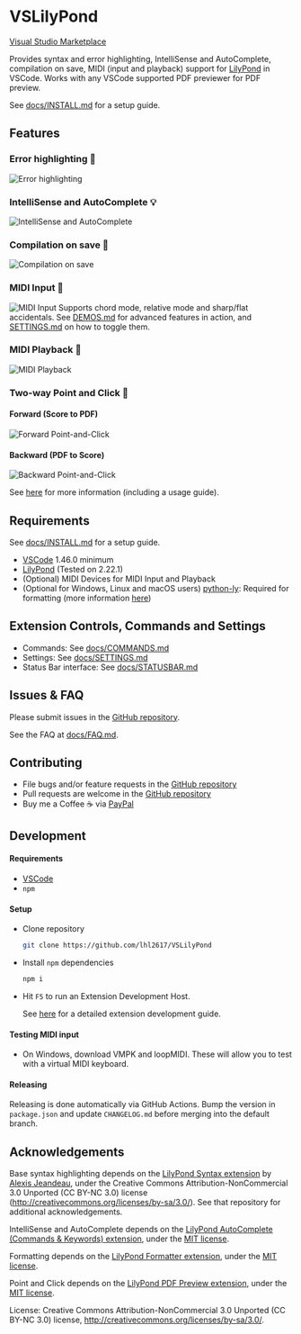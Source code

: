 # VSLilyPond

[Visual Studio Marketplace](https://marketplace.visualstudio.com/items?itemName=lhl2617.vslilypond)

Provides syntax and error highlighting, IntelliSense and AutoComplete, compilation on save, MIDI (input and playback) support for [LilyPond](http://lilypond.org/) in VSCode. Works with any VSCode supported PDF previewer for PDF preview.

See [docs/INSTALL.md](docs/INSTALL.md) for a setup guide.

## Features

### Error highlighting 📜

![Error highlighting](./docs/assets/gifs/syntaxHighlighting.gif)

### IntelliSense and AutoComplete 💡

![IntelliSense and AutoComplete](./docs/assets/gifs/intellisense.gif)

### Compilation on save 💾

![Compilation on save](./docs/assets/gifs/compileSave.gif)

### MIDI Input 🎹

![MIDI Input](./docs/assets/gifs/midiInput.gif)
Supports chord mode, relative mode and sharp/flat accidentals. See [DEMOS.md](./docs/DEMOS.md) for advanced features in action, and [SETTINGS.md](./docs/SETTINGS.md) on how to toggle them.

### MIDI Playback 🎼

![MIDI Playback](./docs/assets/gifs/midiPlayback.gif)

### Two-way Point and Click 📄

#### Forward (Score to PDF)

![Forward Point-and-Click](./docs/assets/gifs/point-and-click-forward.gif)

#### Backward (PDF to Score)

![Backward Point-and-Click](./docs/assets/gifs/point-and-click-backward.gif)

See [here](https://github.com/lhl2617/VSLilyPond-PDF-preview) for more information (including a usage guide).

## Requirements

See [docs/INSTALL.md](docs/INSTALL.md) for a setup guide.

- [VSCode](https://code.visualstudio.com/) 1.46.0 minimum
- [LilyPond](http://lilypond.org/) (Tested on 2.22.1)
- (Optional) MIDI Devices for MIDI Input and Playback
- (Optional for Windows, Linux and macOS users) [python-ly](https://pypi.org/project/python-ly/): Required for formatting (more information [here](https://marketplace.visualstudio.com/items?itemName=lhl2617.lilypond-formatter))

## Extension Controls, Commands and Settings

- Commands: See [docs/COMMANDS.md](docs/COMMANDS.md)
- Settings: See [docs/SETTINGS.md](docs/SETTINGS.md)
- Status Bar interface: See [docs/STATUSBAR.md](docs/STATUSBAR.md)

## Issues & FAQ

Please submit issues in the [GitHub repository](https://github.com/lhl2617/VSLilyPond).

See the FAQ at [docs/FAQ.md](docs/FAQ.md).

## Contributing

- File bugs and/or feature requests in the [GitHub repository](https://github.com/lhl2617/VSLilyPond)
- Pull requests are welcome in the [GitHub repository](https://github.com/lhl2617/VSLilyPond)
- Buy me a Coffee ☕️ via [PayPal](https://paypal.me/lhl2617)

## Development

#### Requirements

- [VSCode](https://code.visualstudio.com/)
- `npm`

#### Setup

- Clone repository
  ```bash
  git clone https://github.com/lhl2617/VSLilyPond
  ```
- Install `npm` dependencies
  ```bash
  npm i
  ```
- Hit `F5` to run an Extension Development Host.

  See [here](https://code.visualstudio.com/api/get-started/your-first-extension) for a detailed extension development guide.

#### Testing MIDI input

- On Windows, download VMPK and loopMIDI. These will allow you to test with a virtual MIDI keyboard.

#### Releasing

Releasing is done automatically via GitHub Actions. Bump the version in `package.json` and update `CHANGELOG.md` before merging into the default branch.

## Acknowledgements

Base syntax highlighting depends on the [LilyPond Syntax extension](https://marketplace.visualstudio.com/items?itemName=jeandeaual.lilypond-syntax) by [Alexis Jeandeau](https://github.com/jeandeaual), under the Creative Commons Attribution-NonCommercial 3.0 Unported (CC BY-NC 3.0) license (http://creativecommons.org/licenses/by-sa/3.0/). See that repository for additional acknowledgements.

IntelliSense and AutoComplete depends on the [LilyPond AutoComplete (Commands & Keywords) extension](https://marketplace.visualstudio.com/items?itemName=lhl2617.lilypond-snippets),
under the [MIT license](https://github.com/lhl2617/VSLilyPond-snippets/blob/master/LICENSE).

Formatting depends on the [LilyPond Formatter extension](https://marketplace.visualstudio.com/items?itemName=lhl2617.lilypond-formatter),
under the [MIT license](https://github.com/lhl2617/VSLilyPond-formatter/blob/master/LICENSE).

Point and Click depends on the [LilyPond PDF Preview extension](https://marketplace.visualstudio.com/items?itemName=lhl2617.lilypond-pdf-preview),
under the [MIT license](https://github.com/lhl2617/VSLilyPond-PDF-preview/blob/master/LICENSE).

License: Creative Commons Attribution-NonCommercial 3.0 Unported (CC BY-NC 3.0) license, http://creativecommons.org/licenses/by-sa/3.0/.
